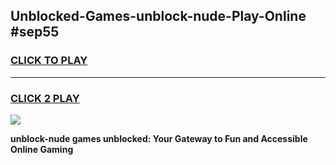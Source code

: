 
## Unblocked-Games-unblock-nude-Play-Online #sep55
<h3>
<a href="https://news.freeplayer.one?title=unblock-nude&ref=3">CLICK TO PLAY</a></h3>
<hr>

<h3>
<a href="https://news.freeplayer.one?title=unblock-nude&ref=3">CLICK 2 PLAY</a>
  
</h3>

<a href="https://news.freeplayer.one?title=unblock-nude&ref=3"><img src="https://clearcache.store/games.png"></a>


**unblock-nude games unblocked: Your Gateway to Fun and Accessible Online Gaming**
